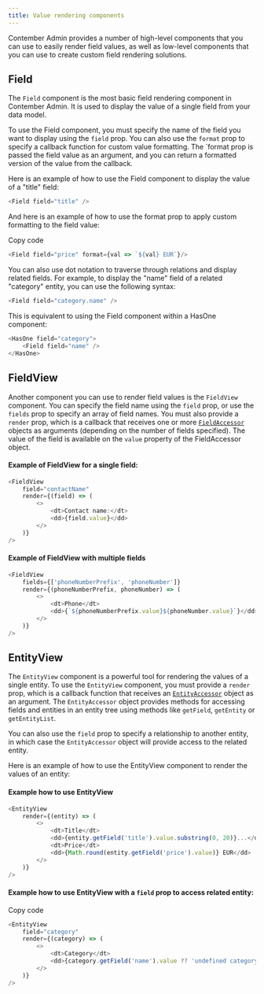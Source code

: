 ```yaml
---
title: Value rendering components
---
```


Contember Admin provides a number of high-level components that you can use to easily render field values, as well as low-level components that you can use to create custom field rendering solutions.

## Field
The `Field` component is the most basic field rendering component in Contember Admin. It is used to display the value of a single field from your data model.

To use the Field component, you must specify the name of the field you want to display using the `field` prop. You can also use the `format` prop to specify a callback function for custom value formatting. The `format prop is passed the field value as an argument, and you can return a formatted version of the value from the callback.

Here is an example of how to use the Field component to display the value of a "title" field:

```typescript jsx
<Field field="title" />
```
And here is an example of how to use the format prop to apply custom formatting to the field value:

Copy code
```typescript jsx
<Field field="price" format={val => `${val} EUR`}/>
```
You can also use dot notation to traverse through relations and display related fields. For example, to display the "name" field of a related "category" entity, you can use the following syntax:

```typescript jsx
<Field field="category.name" />
```
This is equivalent to using the Field component within a HasOne component:

```typescript jsx
<HasOne field="category">
	<Field field="name" />
</HasOne>
```

## FieldView

Another component you can use to render field values is the `FieldView` component. You can specify the field name using the `field` prop, or use the `fields` prop to specify an array of field names. You must also provide a `render` prop, which is a callback that receives one or more [`FieldAccessor`](../data-binding/overview.md#accessors) objects as arguments (depending on the number of fields specified). The value of the field is available on the `value` property of the FieldAccessor object.

#### Example of FieldView for a single field: 
```typescript jsx
<FieldView
	field="contactName"
	render={(field) => (
		<>
			<dt>Contact name:</dt>
			<dd>{field.value}</dd>
		</>
	)}
/>
```

#### Example of FieldView with multiple fields
```typescript jsx
<FieldView
	fields={['phoneNumberPrefix', 'phoneNumber']}
	render={(phoneNumberPrefix, phoneNumber) => (
		<>
			<dt>Phone</dt>
			<dd>{`${phoneNumberPrefix.value}${phoneNumber.value}`}</dd>
		</>
	)}
/>
```

## EntityView

The `EntityView` component is a powerful tool for rendering the values of a single entity. To use the `EntityView` component, you must provide a `render` prop, which is a callback function that receives an [`EntityAccessor`](../data-binding/overview.md#accessors) object as an argument. The `EntityAccessor` object provides methods for accessing fields and entities in an entity tree using methods like `getField`, `getEntity` or `getEntityList`.

You can also use the `field` prop to specify a relationship to another entity, in which case the `EntityAccessor` object will provide access to the related entity.

Here is an example of how to use the EntityView component to render the values of an entity:

#### Example how to use EntityView
```typescript jsx
<EntityView
	render={(entity) => (
		<>
			<dt>Title</dt>
			<dd>{entity.getField('title').value.substring(0, 20)}...</dd>
			<dt>Price</dt>
			<dd>{Math.round(entity.getField('price').value)} EUR</dd>
		</>
	)}
/>
```
#### Example how to use EntityView with a `field` prop to access related entity:
Copy code
```typescript jsx
<EntityView
	field="category"
	render={(category) => (
		<>
			<dt>Category</dt>
			<dd>{category.getField('name').value ?? 'undefined category'}</dd>
		</>
	)}
/>
```
